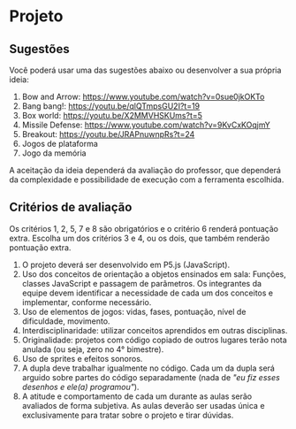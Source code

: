 # Projeto

## Sugestões

Você poderá usar uma das sugestões abaixo ou desenvolver a sua própria ideia:

1. Bow and Arrow: https://www.youtube.com/watch?v=0sue0jkOKTo
2. Bang bang!: https://youtu.be/qlQTmpsGU2I?t=19
3. Box world: https://youtu.be/X2MMVHSKUms?t=5
4. Missile Defense: https://www.youtube.com/watch?v=9KvCxKOqjmY
5. Breakout: https://youtu.be/JRAPnuwnpRs?t=24
6. Jogos de plataforma
7. Jogo da memória

A aceitação da ideia dependerá da avaliação do professor, que dependerá da complexidade e possibilidade de execução com a ferramenta escolhida.

## Critérios de avaliação

Os critérios 1, 2, 5, 7 e 8 são obrigatórios e o critério 6 renderá pontuação extra. Escolha um dos critérios 3 e 4, ou os dois, que também renderão pontuação extra.

1. O projeto deverá ser desenvolvido em P5.js (JavaScript).
2. Uso dos conceitos de orientação a objetos ensinados em sala: Funções, classes JavaScript e passagem de parâmetros. Os integrantes da equipe devem identificar a necessidade de cada um dos conceitos e implementar, conforme necessário.
3. Uso de elementos de jogos: vidas, fases, pontuação, nível de dificuldade, movimento.
4. Interdisciplinaridade: utilizar conceitos aprendidos em outras disciplinas.
5. Originalidade: projetos com código copiado de outros lugares terão nota anulada (ou seja, zero no 4° bimestre).
6. Uso de sprites e efeitos sonoros.
7. A dupla deve trabalhar igualmente no código. Cada um da dupla será arguido sobre partes do código separadamente (nada de *"eu fiz esses desenhos e ele(a) programou"*).
8. A atitude e comportamento de cada um durante as aulas serão avaliados de forma subjetiva. As aulas deverão ser usadas única e exclusivamente para tratar sobre o projeto e tirar dúvidas.
